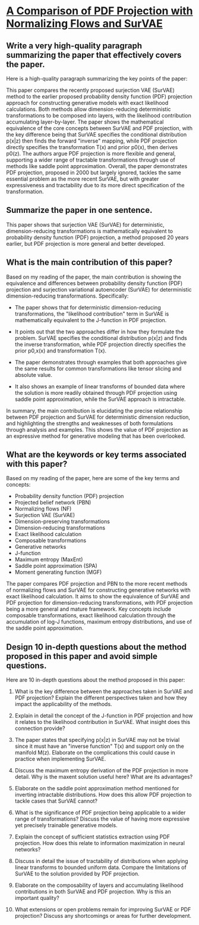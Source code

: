 # [A Comparison of PDF Projection with Normalizing Flows and SurVAE](https://arxiv.org/abs/2311.14412)

## Write a very high-quality paragraph summarizing the paper that effectively covers the paper.

 Here is a high-quality paragraph summarizing the key points of the paper:

This paper compares the recently proposed surjection VAE (SurVAE) method to the earlier proposed probability density function (PDF) projection approach for constructing generative models with exact likelihood calculations. Both methods allow dimension-reducing deterministic transformations to be composed into layers, with the likelihood contribution accumulating layer-by-layer. The paper shows the mathematical equivalence of the core concepts between SurVAE and PDF projection, with the key difference being that SurVAE specifies the conditional distribution p(x|z) then finds the forward "inverse" mapping, while PDF projection directly specifies the transformation T(x) and prior p0(x), then derives p0(z). The authors argue PDF projection is more flexible and general, supporting a wider range of tractable transformations through use of methods like saddle point approximation. Overall, the paper demonstrates PDF projection, proposed in 2000 but largely ignored, tackles the same essential problem as the more recent SurVAE, but with greater expressiveness and tractability due to its more direct specification of the transformation.


## Summarize the paper in one sentence.

 This paper shows that surjection VAE (SurVAE) for deterministic, dimension-reducing transformations is mathematically equivalent to probability density function (PDF) projection, a method proposed 20 years earlier, but PDF projection is more general and better developed.


## What is the main contribution of this paper?

 Based on my reading of the paper, the main contribution is showing the equivalence and differences between probability density function (PDF) projection and surjection variational autoencoder (SurVAE) for deterministic dimension-reducing transformations. Specifically:

- The paper shows that for deterministic dimension-reducing transformations, the "likelihood contribution" term in SurVAE is mathematically equivalent to the J-function in PDF projection. 

- It points out that the two approaches differ in how they formulate the problem. SurVAE specifies the conditional distribution p(x|z) and finds the inverse transformation, while PDF projection directly specifies the prior p0,x(x) and transformation T(x).

- The paper demonstrates through examples that both approaches give the same results for common transformations like tensor slicing and absolute value.

- It also shows an example of linear transforms of bounded data where the solution is more readily obtained through PDF projection using saddle point approximation, while the SurVAE approach is intractable.

In summary, the main contribution is elucidating the precise relationship between PDF projection and SurVAE for deterministic dimension reduction, and highlighting the strengths and weaknesses of both formulations through analysis and examples. This shows the value of PDF projection as an expressive method for generative modeling that has been overlooked.


## What are the keywords or key terms associated with this paper?

 Based on my reading of the paper, here are some of the key terms and concepts:

- Probability density function (PDF) projection
- Projected belief network (PBN)
- Normalizing flows (NF)
- Surjection VAE (SurVAE)  
- Dimension-preserving transformations
- Dimension-reducing transformations
- Exact likelihood calculation
- Composable transformations
- Generative networks
- J-function
- Maximum entropy (MaxEnt)
- Saddle point approximation (SPA)
- Moment generating function (MGF)

The paper compares PDF projection and PBN to the more recent methods of normalizing flows and SurVAE for constructing generative networks with exact likelihood calculation. It aims to show the equivalence of SurVAE and PDF projection for dimension-reducing transformations, with PDF projection being a more general and mature framework. Key concepts include composable transformations, exact likelihood calculation through the accumulation of log-J functions, maximum entropy distributions, and use of the saddle point approximation.


## Design 10 in-depth questions about the method proposed in this paper and avoid simple questions.

 Here are 10 in-depth questions about the method proposed in this paper:

1. What is the key difference between the approaches taken in SurVAE and PDF projection? Explain the different perspectives taken and how they impact the applicability of the methods.

2. Explain in detail the concept of the J-function in PDF projection and how it relates to the likelihood contribution in SurVAE. What insight does this connection provide? 

3. The paper states that specifying p(x|z) in SurVAE may not be trivial since it must have an "inverse function" T(x) and support only on the manifold M(z). Elaborate on the complications this could cause in practice when implementing SurVAE.

4. Discuss the maximum entropy derivation of the PDF projection in more detail. Why is the maxent solution useful here? What are its advantages?

5. Elaborate on the saddle point approximation method mentioned for inverting intractable distributions. How does this allow PDF projection to tackle cases that SurVAE cannot?

6. What is the significance of PDF projection being applicable to a wider range of transformations? Discuss the value of having more expressive yet precisely trainable generative models.

7. Explain the concept of sufficient statistics extraction using PDF projection. How does this relate to information maximization in neural networks?

8. Discuss in detail the issue of tractability of distributions when applying linear transforms to bounded uniform data. Compare the limitations of SurVAE to the solution provided by PDF projection.

9. Elaborate on the composability of layers and accumulating likelihood contributions in both SurVAE and PDF projection. Why is this an important quality?

10. What extensions or open problems remain for improving SurVAE or PDF projection? Discuss any shortcomings or areas for further development.
